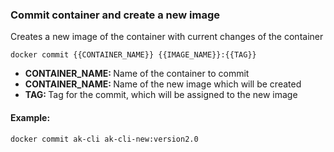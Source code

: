 ### Commit container and create a new image

Creates a new image of the container with current changes of the container

`docker commit {{CONTAINER_NAME}} {{IMAGE_NAME}}:{{TAG}}`

- <b>CONTAINER_NAME: </b>Name of the container to commit
- <b>CONTAINER_NAME: </b>Name of the new image which will be created
- <b>TAG: </b>Tag for the commit, which will be assigned to the new image

#### Example:

`docker commit ak-cli ak-cli-new:version2.0`
